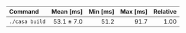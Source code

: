 | Command | Mean [ms] | Min [ms] | Max [ms] | Relative |
|:---|---:|---:|---:|---:|
| `./casa build` | 53.1 ± 7.0 | 51.2 | 91.7 | 1.00 |
